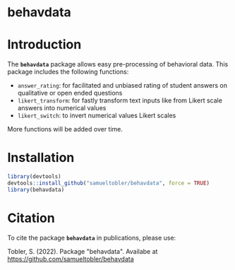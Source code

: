 # behavdata

# Introduction

The **`behavdata`** package allows easy pre-processing of behavioral data. This package includes the following functions:

-   `answer_rating`: for facilitated and unbiased rating of student answers on qualitative or open ended questions
-   `likert_transform`: for fastly transform text inputs like from Likert scale answers into numerical values
-   `likert_switch`: to invert numerical values Likert scales

More functions will be added over time.

# Installation

``` r
library(devtools)
devtools::install_github("samueltobler/behavdata", force = TRUE)
library(behavdata)
```

# Citation

To cite the package **`behavdata`** in publications, please use:

Tobler, S. (2022). Package "behavdata". Availabe at <https://github.com/samueltobler/behavdata>
